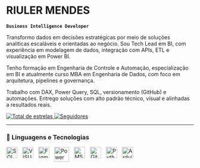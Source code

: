 # RIULER MENDES

**`Business Intelligence Developer`**

Transformo dados em decisões estratégicas por meio de soluções analíticas escaláveis e orientadas ao negócio. Sou Tech Lead em BI, com experiência em modelagem de dados, integração com APIs, ETL e visualização em Power BI.

Tenho formação em Engenharia de Controle e Automação, especialização em BI e atualmente curso MBA em Engenharia de Dados, com foco em arquitetura, pipelines e governança.

Trabalho com DAX, Power Query, SQL, versionamento (GitHub) e automações. Entrego soluções com alto padrão técnico, visual e alinhadas a resultados reais.

<p align="left">
    <a href="https://github.com/riulermendes?tab=repositories&sort=stargazers">
        <img 
            alt="Total de estrelas" 
            title="Total de estrelas GitHub" 
            src="https://custom-icon-badges.demolab.com/github/stars/Larissakich?color=55960c&style=for-the-badge&labelColor=488207&logo=star&label=estrelas"
        />
    </a>
    <a href="https://github.com/riulermendes?tab=followers">
        <img 
            alt="Seguidores" 
            title="Me siga no GitHub" 
            src="https://custom-icon-badges.demolab.com/github/followers/Larissakich?color=236ad3&labelColor=1155ba&style=for-the-badge&logo=github&label=Seguidores&logoColor=white"
        />
    </a>
</p>

---

### 🤖 Linguagens e Tecnologias

<img 
    align="left" 
    alt="SQL SERVER"
    title="SQL" 
    width="30px" 
    style="padding-right: 10px;" 
    src="https://cdn.jsdelivr.net/gh/devicons/devicon@latest/icons/microsoftsqlserver/microsoftsqlserver-original-wordmark.svg"
/>
<img 
    align="left" 
    alt="VISUAL BASIC" 
    title="VISUAL BASIC"
    width="30px" 
    style="padding-right: 10px;" 
    src="https://cdn.jsdelivr.net/gh/devicons/devicon@latest/icons/visualbasic/visualbasic-original.svg" 
/>
<img 
    align="left" 
    alt="Figma" 
    title="Figma"
    width="30px" 
    style="padding-right: 10px;" 
    src="https://cdn.jsdelivr.net/gh/devicons/devicon@latest/icons/figma/figma-original.svg" 
/>
<img 
    align="left" 
    alt="Power Bi"
    title="Power Bi" 
    width="40px" 
    style="padding-right: 10px;" 
    src="https://img.icons8.com/color/48/power-bi.png" alt="power-bi"
/>
<img 
    align="left" 
    alt="MS Access"
    title="MS Access" 
    width="30px" 
    style="padding-right: 10px;" 
    src="https://img.icons8.com/color/48/ms-access.png" alt="ms-access"
/>
<img 
    align="left" 
    alt="Git" 
    title="Git"
    width="30px" 
    style="padding-right: 10px;" 
    src="https://cdn.jsdelivr.net/gh/devicons/devicon@latest/icons/git/git-original.svg" 
/>
<img 
    align="left" 
    alt="Python" 
    title="Python"
    width="30px" 
    style="padding-right: 10px;" 
    src="https://cdn.jsdelivr.net/gh/devicons/devicon@latest/icons/python/python-original.svg" 
/>
<img 
    align="left" 
    alt="Arduino" 
    title="Arduino"
    width="30px" 
    style="padding-right: 10px;" 
    src="https://cdn.jsdelivr.net/gh/devicons/devicon@latest/icons/arduino/arduino-original.svg"
/>

<br/>
<br/>
